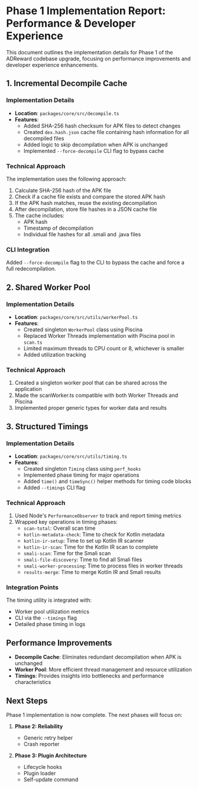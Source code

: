 # Phase 1 Implementation Report: Performance & Developer Experience

This document outlines the implementation details for Phase 1 of the ADReward codebase upgrade, focusing on performance improvements and developer experience enhancements.

## 1. Incremental Decompile Cache

### Implementation Details

- **Location**: `packages/core/src/decompile.ts`
- **Features**:
  - Added SHA-256 hash checksum for APK files to detect changes
  - Created `dex.hash.json` cache file containing hash information for all decompiled files
  - Added logic to skip decompilation when APK is unchanged
  - Implemented `--force-decompile` CLI flag to bypass cache

### Technical Approach

The implementation uses the following approach:
1. Calculate SHA-256 hash of the APK file
2. Check if a cache file exists and compare the stored APK hash
3. If the APK hash matches, reuse the existing decompilation
4. After decompilation, store file hashes in a JSON cache file
5. The cache includes:
   - APK hash
   - Timestamp of decompilation
   - Individual file hashes for all .smali and .java files

### CLI Integration

Added `--force-decompile` flag to the CLI to bypass the cache and force a full redecompilation.

## 2. Shared Worker Pool

### Implementation Details

- **Location**: `packages/core/src/utils/workerPool.ts`
- **Features**:
  - Created singleton `WorkerPool` class using Piscina
  - Replaced Worker Threads implementation with Piscina pool in `scan.ts`
  - Limited maximum threads to CPU count or 8, whichever is smaller
  - Added utilization tracking

### Technical Approach

1. Created a singleton worker pool that can be shared across the application
2. Made the scanWorker.ts compatible with both Worker Threads and Piscina
3. Implemented proper generic types for worker data and results

## 3. Structured Timings

### Implementation Details

- **Location**: `packages/core/src/utils/timing.ts`
- **Features**:
  - Created singleton `Timing` class using `perf_hooks`
  - Implemented phase timing for major operations
  - Added `time()` and `timeSync()` helper methods for timing code blocks
  - Added `--timings` CLI flag

### Technical Approach

1. Used Node's `PerformanceObserver` to track and report timing metrics
2. Wrapped key operations in timing phases:
   - `scan-total`: Overall scan time
   - `kotlin-metadata-check`: Time to check for Kotlin metadata
   - `kotlin-ir-setup`: Time to set up Kotlin IR scanner
   - `kotlin-ir-scan`: Time for the Kotlin IR scan to complete
   - `smali-scan`: Time for the Smali scan
   - `smali-file-discovery`: Time to find all Smali files
   - `smali-worker-processing`: Time to process files in worker threads
   - `results-merge`: Time to merge Kotlin IR and Smali results

### Integration Points

The timing utility is integrated with:
- Worker pool utilization metrics
- CLI via the `--timings` flag
- Detailed phase timing in logs

## Performance Improvements

- **Decompile Cache**: Eliminates redundant decompilation when APK is unchanged
- **Worker Pool**: More efficient thread management and resource utilization
- **Timings**: Provides insights into bottlenecks and performance characteristics

## Next Steps

Phase 1 implementation is now complete. The next phases will focus on:

1. **Phase 2: Reliability**
   - Generic retry helper
   - Crash reporter

2. **Phase 3: Plugin Architecture**
   - Lifecycle hooks
   - Plugin loader
   - Self-update command 